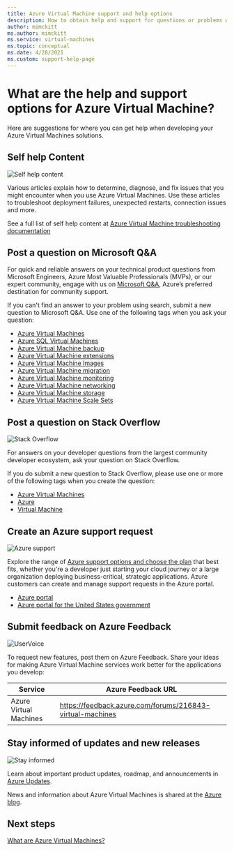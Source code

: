 ```yaml
---
title: Azure Virtual Machine support and help options 
description: How to obtain help and support for questions or problems when you create solutions using Azure Virtual Machines. 
author: mimckitt
ms.author: mimckitt
ms.service: virtual-machines
ms.topic: conceptual
ms.date: 4/28/2021
ms.custom: support-help-page
---
```


# What are the help and support options for Azure Virtual Machine?

Here are suggestions for where you can get help when developing your Azure Virtual Machines solutions.

## Self help Content
<div class='icon is-large'>
    <img alt='Self help content' src='https://docs.microsoft.com/media//common/i_article.svg'>
</div>

Various articles explain how to determine, diagnose, and fix issues that you might encounter when you use Azure Virtual Machines. Use these articles to troubleshoot deployment failures, unexpected restarts, connection issues and more. 

See a full list of self help content at [Azure Virtual Machine troubleshooting documentation](https://docs.microsoft.com/troubleshoot/azure/virtual-machines/welcome-virtual-machines)


## Post a question on Microsoft Q&A

For quick and reliable answers on your technical product questions from Microsoft Engineers, Azure Most Valuable Professionals (MVPs), or our expert community, engage with us on [Microsoft Q&A](/answers/products/azure), Azure’s preferred destination for community support. 

If you can't find an answer to your problem using search, submit a new question to Microsoft Q&A. Use one of the following tags when you ask your question:

- [Azure Virtual Machines](/answers/topics/azure-virtual-machines.html)
- [Azure SQL Virtual Machines](/answers/topics/azure-sql-virtual-machines.html)
- [Azure Virtual Machine backup](/answers/topics/azure-virtual-machine-backup.html)
- [Azure Virtual Machine extensions](/answers/topics/azure-virtual-machine-extensions.html)
- [Azure Virtual Machine Images](/answers/topics/azure-virtual-machine-images.html)
- [Azure Virtual Machine migration](/answers/topics/azure-virtual-machine-migration.html)
- [Azure Virtual Machine monitoring](/answers/topics/azure-virtual-machine-monitoring.html)
- [Azure Virtual Machine networking](/answers/topics/azure-virtual-machine-networking.html)
- [Azure Virtual Machine storage](/answers/topics/azure-virtual-machine-storage.html)
- [Azure Virtual Machine Scale Sets](/answers/topics/azure-virtual-machine-scale-sets.html)

## Post a question on Stack Overflow

<div class='icon is-large'>
    <img alt='Stack Overflow' src='https://docs.microsoft.com/media/logos/logo_stackoverflow.svg'>
</div>

For answers on your developer questions from the largest community developer ecosystem, ask your question on Stack Overflow.

If you do submit a new question to Stack Overflow, please use one or more of the following tags when you create the question:

 - [Azure Virtual Machines](https://stackoverflow.com/questions/tagged/azure-virtual-machine)
 - [Azure](https://stackoverflow.com/questions/tagged/azure)
 - [Virtual Machine](https://stackoverflow.com/questions/tagged/virtual-machine)

## Create an Azure support request

<div class='icon is-large'>
    <img alt='Azure support' src='https://docs.microsoft.com/media/logos/logo_azure.svg'>
</div>

Explore the range of [Azure support options and choose the plan](https://azure.microsoft.com/support/plans) that best fits, whether you're a developer just starting your cloud journey or a large organization deploying business-critical, strategic applications. Azure customers can create and manage support requests in the Azure portal.

* [Azure portal](https://ms.portal.azure.com/#blade/Microsoft_Azure_Support/HelpAndSupportBlade/overview)
* [Azure portal for the United States government](https://portal.azure.us)

## Submit feedback on Azure Feedback

<div class='icon is-large'>
    <img alt='UserVoice' src='https://docs.microsoft.com/media/logos/logo-uservoice.svg'>
</div>

To request new features, post them on Azure Feedback. Share your ideas for making Azure Virtual Machine services work better for the applications you develop:

| Service                       | Azure Feedback URL |
|-------------------------------|---------------|
| Azure Virtual Machines  | https://feedback.azure.com/forums/216843-virtual-machines 

## Stay informed of updates and new releases

<div class='icon is-large'>
    <img alt='Stay informed' src='https://docs.microsoft.com/media/common/i_blog.svg'>
</div>

Learn about important product updates, roadmap, and announcements in [Azure Updates](https://azure.microsoft.com/updates/?category=compute).

News and information about Azure Virtual Machines is shared at the [Azure blog](https://azure.microsoft.com/blog/topics/virtual-machines/).


## Next steps

[What are Azure Virtual Machines?](./linux/overview.md)
